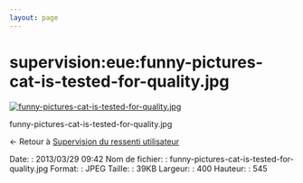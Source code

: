 ```yaml
---
layout: page
---
```


supervision:eue:funny-pictures-cat-is-tested-for-quality.jpg
============================================================

[![funny-pictures-cat-is-tested-for-quality.jpg](../..//assets/media/supervision/eue/funny-pictures-cat-is-tested-for-quality.jpg@cache=&w=400&h=545 "funny-pictures-cat-is-tested-for-quality.jpg")](../..//assets/media/supervision/eue/funny-pictures-cat-is-tested-for-quality.jpg@cache= "Afficher le fichier original")

funny-pictures-cat-is-tested-for-quality.jpg

← Retour à [Supervision du ressenti
utilisateur](../../../supervision/eue/start.html "supervision:eue:start")

Date:
:   2013/03/29 09:42
Nom de fichier:
:   funny-pictures-cat-is-tested-for-quality.jpg
Format:
:   JPEG
Taille:
:   39KB
Largeur:
:   400
Hauteur:
:   545

